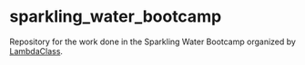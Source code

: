 # sparkling_water_bootcamp
Repository for the work done in the Sparkling Water Bootcamp organized by [LambdaClass](https://github.com/lambdaclass).

